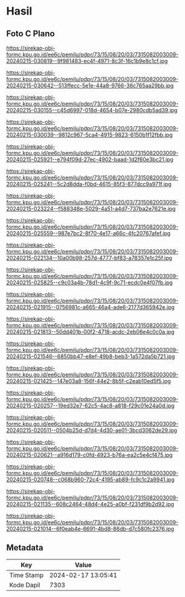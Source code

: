 # Hasil

## Foto C Plano

https://sirekap-obj-formc.kpu.go.id/ee6c/pemilu/pdpr/73/15/08/20/03/7315082003009-20240215-030819--9f981483-ec4f-4971-8c3f-16c1b9e8c1cf.jpg

https://sirekap-obj-formc.kpu.go.id/ee6c/pemilu/pdpr/73/15/08/20/03/7315082003009-20240215-030642--513ffecc-5e1e-44a8-9766-36c765aa29bb.jpg

https://sirekap-obj-formc.kpu.go.id/ee6c/pemilu/pdpr/73/15/08/20/03/7315082003009-20240215-030155--c45d6997-018d-4654-b07e-2980cdb5ad39.jpg

https://sirekap-obj-formc.kpu.go.id/ee6c/pemilu/pdpr/73/15/08/20/03/7315082003009-20240215-030039--9812c967-5ca4-4915-9823-6150b1f12fbb.jpg

https://sirekap-obj-formc.kpu.go.id/ee6c/pemilu/pdpr/73/15/08/20/03/7315082003009-20240215-025921--e794f09d-27ec-4902-baad-1d2f60e3bc21.jpg

https://sirekap-obj-formc.kpu.go.id/ee6c/pemilu/pdpr/73/15/08/20/03/7315082003009-20240215-025241--5c2d8dda-f0bd-4615-85f3-877dcc9a971f.jpg

https://sirekap-obj-formc.kpu.go.id/ee6c/pemilu/pdpr/73/15/08/20/03/7315082003009-20240215-023224--f588348e-5029-4a51-a4d7-737ba2e7621e.jpg

https://sirekap-obj-formc.kpu.go.id/ee6c/pemilu/pdpr/73/15/08/20/03/7315082003009-20240215-025559--987e7bc2-8f70-4e17-a66c-4fc20767afef.jpg

https://sirekap-obj-formc.kpu.go.id/ee6c/pemilu/pdpr/73/15/08/20/03/7315082003009-20240215-022134--10a00b98-257d-4777-bf83-a78357e1c25f.jpg

https://sirekap-obj-formc.kpu.go.id/ee6c/pemilu/pdpr/73/15/08/20/03/7315082003009-20240215-025825--c9c03a4b-78d1-4c9f-9c71-ecdc0e4f07fb.jpg

https://sirekap-obj-formc.kpu.go.id/ee6c/pemilu/pdpr/73/15/08/20/03/7315082003009-20240215-021915--0756981c-a665-46a4-ade6-2177d365942e.jpg

https://sirekap-obj-formc.kpu.go.id/ee6c/pemilu/pdpr/73/15/08/20/03/7315082003009-20240215-021813--50dd401b-00f2-4718-acdc-2eb06e4c0c0a.jpg

https://sirekap-obj-formc.kpu.go.id/ee6c/pemilu/pdpr/73/15/08/20/03/7315082003009-20240215-021546--6850bb47-e8ef-49b8-beb3-1a572da5b721.jpg

https://sirekap-obj-formc.kpu.go.id/ee6c/pemilu/pdpr/73/15/08/20/03/7315082003009-20240215-021425--147e03a8-156f-44e2-8b5f-c2eab10ed5f5.jpg

https://sirekap-obj-formc.kpu.go.id/ee6c/pemilu/pdpr/73/15/08/20/03/7315082003009-20240215-020257--19ed32e7-62c5-4ac8-a818-f29c01e24a0d.jpg

https://sirekap-obj-formc.kpu.go.id/ee6c/pemilu/pdpr/73/15/08/20/03/7315082003009-20240215-020511--0504b25d-d7d4-4d30-ae01-3bcd3062de29.jpg

https://sirekap-obj-formc.kpu.go.id/ee6c/pemilu/pdpr/73/15/08/20/03/7315082003009-20240215-020621--a916d179-c0fd-4923-b76a-ea2c5e4cf475.jpg

https://sirekap-obj-formc.kpu.go.id/ee6c/pemilu/pdpr/73/15/08/20/03/7315082003009-20240215-020748--c068b960-72c4-4195-ab89-fc9c1c2a9941.jpg

https://sirekap-obj-formc.kpu.go.id/ee6c/pemilu/pdpr/73/15/08/20/03/7315082003009-20240215-021135--608c2464-48d4-4e25-a0bf-f231df9b2d92.jpg

https://sirekap-obj-formc.kpu.go.id/ee6c/pemilu/pdpr/73/15/08/20/03/7315082003009-20240215-021014--6f0eab4e-6691-4bd8-86db-d7c580fc2376.jpg


## Metadata

| Key        | Value               |
| ---------- | ------------------- |
| Time Stamp | 2024-02-17 13:05:41 |
| Kode Dapil | 7303                |



